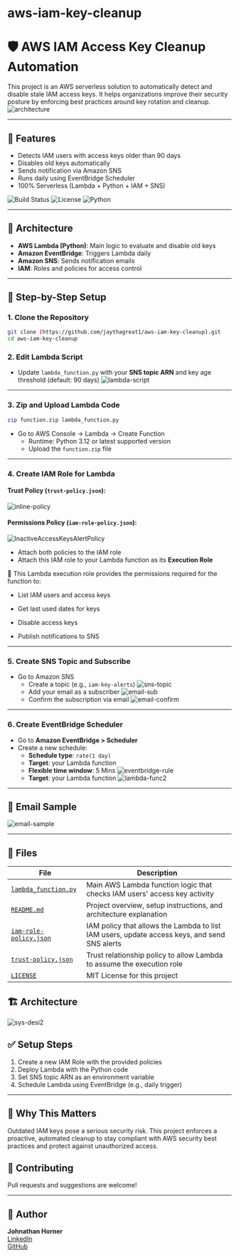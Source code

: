 # aws-iam-key-cleanup
# 🛡️ AWS IAM Access Key Cleanup Automation

This project is an AWS serverless solution to automatically detect and disable stale IAM access keys. It helps organizations improve their security posture by enforcing best practices around key rotation and cleanup.
![architecture](https://github.com/user-attachments/assets/2184c627-87e2-48c3-b8e5-b60d14accee2)


---

## 🚀 Features

- Detects IAM users with access keys older than 90 days
- Disables old keys automatically
- Sends notification via Amazon SNS
- Runs daily using EventBridge Scheduler
- 100% Serverless (Lambda + Python + IAM + SNS)

![Build Status](https://img.shields.io/badge/build-passing-brightgreen)
![License](https://img.shields.io/github/license/jaythagreat1/aws-iam-key-cleanup) 
![Python](https://img.shields.io/badge/python-3.12%2B-blue)

---

## 🧰 Architecture

- **AWS Lambda (Python)**: Main logic to evaluate and disable old keys
- **Amazon EventBridge**: Triggers Lambda daily
- **Amazon SNS**: Sends notification emails
- **IAM**: Roles and policies for access control

---

## 📆 Step-by-Step Setup

### 1. Clone the Repository

```bash
git clone (https://github.com/jaythagreat1/aws-iam-key-cleanup).git
cd aws-iam-key-cleanup
```
<!-- ✅ Replace `johnathanhorner` with your GitHub username -->

### 2. Edit Lambda Script

- Update `lambda_function.py` with your **SNS topic ARN** and key age threshold (default: 90 days)
![lambda-script](https://github.com/user-attachments/assets/07cebf8f-a3fd-49ed-870f-c7adb6441d53)

---

### 3. Zip and Upload Lambda Code

```bash
zip function.zip lambda_function.py
```

- Go to AWS Console → Lambda → Create Function
  - Runtime: Python 3.12 or latest supported version
  - Upload the `function.zip` file

---

### 4. Create IAM Role for Lambda

#### Trust Policy (`trust-policy.json`):
![inline-policy](https://github.com/user-attachments/assets/6d5a9c81-27dd-4784-98c2-6558e06e3963)

#### Permissions Policy (`iam-role-policy.json`):
![InactiveAccessKeysAlertPolicy ](https://github.com/user-attachments/assets/b9c9e5bd-84a0-47e8-b9b9-4ca2e8bd5bac)

- Attach both policies to the IAM role
- Attach this IAM role to your Lambda function as its **Execution Role**

📌  This Lambda execution role provides the permissions required for the function to:
- List IAM users and access keys

- Get last used dates for keys

- Disable access keys

- Publish notifications to SNS


---

### 5. Create SNS Topic and Subscribe

- Go to Amazon SNS
  - Create a topic (e.g., `iam-key-alerts`)
   ![sns-topic](https://github.com/user-attachments/assets/04f9ffd8-6c6e-4243-a885-9739c47ef477)
  - Add your email as a subscriber
    ![email-sub](https://github.com/user-attachments/assets/42a671fa-7ebf-4e0a-91ac-78fb841816bd)
  - Confirm the subscription via email
    ![email-confirm](https://github.com/user-attachments/assets/a5519185-ad40-47e8-9c64-f2bbded43136)


---

### 6. Create EventBridge Scheduler

- Go to **Amazon EventBridge > Scheduler**
- Create a new schedule:
  - **Schedule type**: `rate(1 day)`
  - **Target**: your Lambda function
  - **Flexible time window**: 5 Mins
  ![eventbridge-rule](https://github.com/user-attachments/assets/2104e4a9-102a-47b0-89ea-5391757bb51d)
  - **Target**: your Lambda function
  ![lambda-func2](https://github.com/user-attachments/assets/f6c0a3fb-e770-460f-b92b-d2e6f18f0748) 

---

## 📧 Email Sample
![email-sample](https://github.com/user-attachments/assets/aebebe96-d42f-404c-80a1-f50126b5e568)

---

## 📁 Files

| File                   | Description                          |
| ---------------------- | ------------------------------------ |
| [`lambda_function.py`](./lambda_function.py)| Main AWS Lambda function logic that checks IAM users' access key activity |
| [`README.md`](./README.md)| Project overview, setup instructions, and architecture explanation |
| [`iam-role-policy.json`](./iam-role-policy.json) | IAM policy that allows the Lambda to list IAM users, update access keys, and send SNS alerts |
| [`trust-policy.json`](./trust-policy.json)| Trust relationship policy to allow Lambda to assume the execution role |
| [`LICENSE`](./LICENSE) | MIT License for this project |

## 🏗️ Architecture
![sys-desi2](https://github.com/user-attachments/assets/56fdd6c1-d42a-4dd2-b44c-9209d309722a)

## ✅ Setup Steps

1. Create a new IAM Role with the provided policies
2. Deploy Lambda with the Python code
3. Set SNS topic ARN as an environment variable
4. Schedule Lambda using EventBridge (e.g., daily trigger)

---

## 🤔 Why This Matters

Outdated IAM keys pose a serious security risk. This project enforces a proactive, automated cleanup to stay compliant with AWS security best practices and protect against unauthorized access.


## 🙌 Contributing

Pull requests and suggestions are welcome!

---

## 🔗 Author

**Johnathan Horner**  
[LinkedIn](https://www.linkedin.com/in/johnathan-horner-99b37782/)  
[GitHub](https://github.com/jaythagreat1/)

 



  
